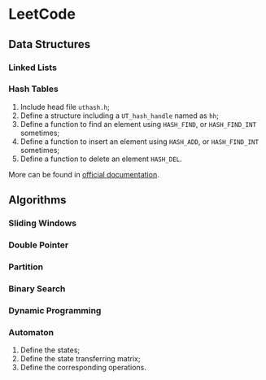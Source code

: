 # LeetCode

## Data Structures

### Linked Lists

### Hash Tables

1. Include head file `uthash.h`;
2. Define a structure including a `UT_hash_handle` named as `hh`;
3. Define a function to find an element using `HASH_FIND`, or `HASH_FIND_INT` sometimes;
4. Define a function to insert an element using `HASH_ADD`, or `HASH_FIND_INT` sometimes;
5. Define a function to delete an element `HASH_DEL`.

More can be found in  [official documentation](https://troydhanson.github.io/uthash/).

## Algorithms

### Sliding Windows

### Double Pointer

### Partition

### Binary Search

### Dynamic Programming

### Automaton

1. Define the states;
2. Define the state transferring matrix;
3. Define the corresponding operations.
